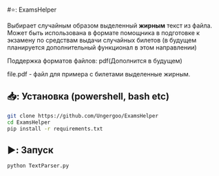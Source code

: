 #⭐: ExamsHelper

Выбирает случайным образом выделенный __жирным__ текст из файла. <br>
Может быть использована в формате помощника в подготовке к экзамену по средствам выдачи случайных билетов (в будущем планируется дополнительный функционал в этом направлении)<br>

Поддержка форматов файлов: pdf(Дополнится в будущем) <br>

file.pdf - файл для примера с билетами выделенные жирным.

## 📥: Установка (powershell, bash etc)
```bash
git clone https://github.com/Ungergoo/ExamsHelper
cd ExamsHelper
pip install -r requirements.txt
```
## ▶️: Запуск
```bash
python TextParser.py
```
